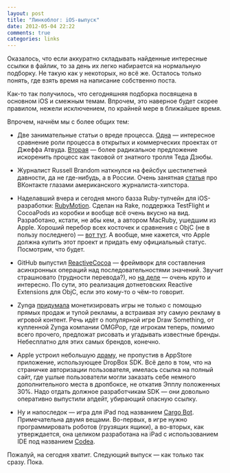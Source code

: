 ```yaml
---
layout: post
title: "Линкоблог: iOS-выпуск"
date: 2012-05-04 22:22
comments: true
categories: links
---
```


Оказалось, что если аккуратно складывать найденные интересные ссылки в файлик, то за день их легко набирается на нормальную подборку. Не такую как у некоторых, но всё же. Осталось только понять, где взять время на написание собственно поста. 

Как-то так получилось, что сегодняшняя подборка посвящена в основном iOS и смежным темам. Впрочем, это наверное будет скорее правилом, нежели исключением, по крайней мере в ближайшее время.

<!--more-->

Впрочем, начнём мы с более общих тем:

* Две занимательные статьи о вреде процесса. [Одна](http://www.codinghorror.com/blog/2008/03/is-eeyore-designing-your-software.html) — интересное сравнение роли процесса в открытых и коммерческих проектах от Джеффа Атвуда. [Вторая](http://teddziuba.com/2011/12/process.html) — более радикальное предложение искоренить процесс как таковой от знатного тролля Теда Дзюбы.

* Журналист Russell Brandom наткнулся на фейсбук шестилетней давности, да не где-нибудь, а в России. Очень занятная [статья](http://www.buzzfeed.com/h2/pulse/tommywilhelm/where-the-old-facebook-still-lives) про ВКонтакте глазами американского журналиста-хипстора.

* Наделавший вчера и сегодня много базза Ruby-тулчейн для iOS-разработки: [RubyMotion](http://www.rubymotion.com/). Сделан на Rake, поддержка TestFlight и CocoaPods из коробки и вообще всё очень вкусно на вид. Разработано, кстати, не абы кем, а автором MacRuby, ушедшим из Apple. Хороший перебор всех косточек и сравнения с ObjC (не в пользу последнего) — [вот тут](http://joshsymonds.com/blog/2012/05/04/why-rubymotion-is-better-than-objective-c/). А вообще, мне кажется, что Apple должна купить этот проект и придать ему официальный статус. Посмотрим, что будет.

* GitHub выпустил [ReactiveCocoa](https://github.com/github/ReactiveCocoa) — фреймворк для составления асинхронных операций над последовательностями значений. Звучит страшновато (трудности перевода?), но [на деле](https://github.com/blog/1107-reactivecocoa-for-a-better-world) — очень круто и интересно. По сути, это реализация дотнетовских Reactive Extensions для ObjC, если это кому-то о чём-то говорит.

* Zynga [придумала](http://adage.com/article/digital/zynga-s-ad-pitch-draw-draw-brand/234515/) монетизировать игры не только с помощью прямых продаж и тупой рекламы, а встраивая эту самую рекламу в игровой контент. Речь идёт о популярной игре Draw Something, от купленной Zynga компании OMGPop, где игрокам теперь, помимо всего прочего, предложат рисовать и угадывать известные бренды. Небесплатно для этих самых брендов, конечно.

* Apple устроил небольшую [драму](http://forums.dropbox.com/topic.php?id=59350&replies=15), не пропустив в AppStore приложение, использующее DropBox SDK. Всё дело в том, что на страничке авторизации пользователя, имелась ссылка на полный сайт, где ушлые пользователи могли заказать себе немного дополнительного места в дропбоксе, не откатив Эпплу положенных 30%. Надо отдать должное разработчикам SDK — они довольно оперативно выпустили апдейт, убирающий опасную ссылку.

* Ну и напоследок — игра для iPad под названием [Cargo Bot](http://twolivesleft.com/CargoBot/). Примечательна двумя вещами. Во-первых, в игре нужно программировать роботов (грузящих ящики), а во-вторых, как утверждается, она целиком разработана на iPad с использованием IDE под названием [Codea](http://twolivesleft.com/Codea/).

Пожалуй, на сегодня хватит. Следующий выпуск — как только так сразу. Пока.